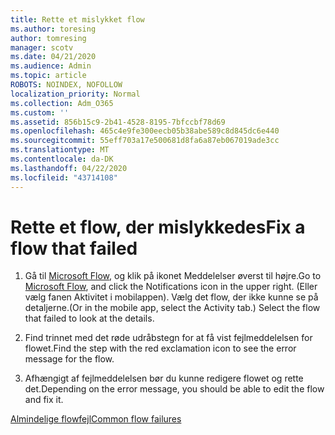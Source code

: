 ```yaml
---
title: Rette et mislykket flow
ms.author: toresing
author: tomresing
manager: scotv
ms.date: 04/21/2020
ms.audience: Admin
ms.topic: article
ROBOTS: NOINDEX, NOFOLLOW
localization_priority: Normal
ms.collection: Adm_O365
ms.custom: ''
ms.assetid: 856b15c9-2b41-4528-8195-7bfccbf78d69
ms.openlocfilehash: 465c4e9fe300eecb05b38abe589c8d845dc6e440
ms.sourcegitcommit: 55eff703a17e500681d8fa6a87eb067019ade3cc
ms.translationtype: MT
ms.contentlocale: da-DK
ms.lasthandoff: 04/22/2020
ms.locfileid: "43714108"
---
```

# <a name="fix-a-flow-that-failed"></a><span data-ttu-id="bdda7-102">Rette et flow, der mislykkedes</span><span class="sxs-lookup"><span data-stu-id="bdda7-102">Fix a flow that failed</span></span>

1. <span data-ttu-id="bdda7-103">Gå til [Microsoft Flow](https://flow.microsoft.com/), og klik på ikonet Meddelelser øverst til højre.</span><span class="sxs-lookup"><span data-stu-id="bdda7-103">Go to [Microsoft Flow](https://flow.microsoft.com/), and click the Notifications icon in the upper right.</span></span> <span data-ttu-id="bdda7-104">(Eller vælg fanen Aktivitet i mobilappen). Vælg det flow, der ikke kunne se på detaljerne.</span><span class="sxs-lookup"><span data-stu-id="bdda7-104">(Or in the mobile app, select the Activity tab.) Select the flow that failed to look at the details.</span></span>
    
2. <span data-ttu-id="bdda7-105">Find trinnet med det røde udråbstegn for at få vist fejlmeddelelsen for flowet.</span><span class="sxs-lookup"><span data-stu-id="bdda7-105">Find the step with the red exclamation icon to see the error message for the flow.</span></span>
    
3. <span data-ttu-id="bdda7-106">Afhængigt af fejlmeddelelsen bør du kunne redigere flowet og rette det.</span><span class="sxs-lookup"><span data-stu-id="bdda7-106">Depending on the error message, you should be able to edit the flow and fix it.</span></span> 
    
[<span data-ttu-id="bdda7-107">Almindelige flowfejl</span><span class="sxs-lookup"><span data-stu-id="bdda7-107">Common flow failures</span></span>](https://go.microsoft.com/fwlink/?linkid=872110)
  

